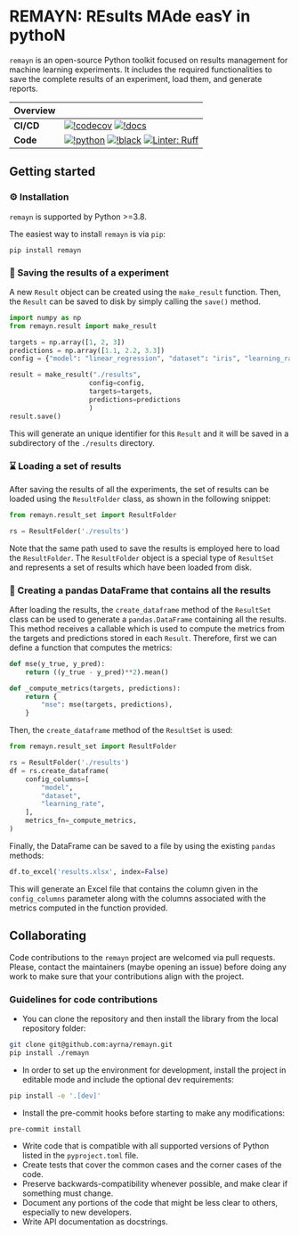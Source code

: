 # REMAYN: REsults MAde easY in pythoN

`remayn` is an open-source Python toolkit focused on results management for machine learning experiments.
It includes the required functionalities to save the complete results of an experiment, load them, and generate reports.

| Overview  |                                                                                                                                          |
|-----------|------------------------------------------------------------------------------------------------------------------------------------------|
| **CI/CD** | [![!codecov](https://img.shields.io/codecov/c/github/ayrna/remayn?label=codecov&logo=codecov)](https://codecov.io/gh/ayrna/remayn) [![!docs](https://readthedocs.org/projects/remayn/badge/?version=latest&style=flat)](https://remayn.readthedocs.io/en/latest/)  |
| **Code**  | [![!python](https://img.shields.io/badge/python-3.8%20%7C%203.9%20%7C%203.10%20%7C%203.11-blue)](https://www.python.org/) [![!black](https://img.shields.io/badge/code%20style-black-000000.svg)](https://github.com/psf/black) [![Linter: Ruff](https://img.shields.io/badge/Linter-Ruff-brightgreen?style=flat-square)](https://github.com/charliermarsh/ruff)                     |

## Getting started

### ⚙️ Installation

`remayn` is supported by Python >=3.8.

The easiest way to install `remayn` is via `pip`:

    pip install remayn

### 💾 Saving the results of a experiment
A new `Result` object can be created using the `make_result` function. Then, the `Result` can be saved to disk by simply calling the `save()` method.
```python
import numpy as np
from remayn.result import make_result

targets = np.array([1, 2, 3])
predictions = np.array([1.1, 2.2, 3.3])
config = {"model": "linear_regression", "dataset": "iris", "learning_rate": 1e-3}

result = make_result("./results",
                    config=config,
                    targets=targets,
                    predictions=predictions
                    )
result.save()
```
This will generate an unique identifier for this `Result` and it will be saved in a subdirectory of the `./results` directory.

### ⌛ Loading a set of results
After saving the results of all the experiments, the set of results can be loaded using the `ResultFolder` class, as shown in the following snippet:

```python
from remayn.result_set import ResultFolder

rs = ResultFolder('./results')
```
Note that the same path used to save the results is employed here to load the `ResultFolder`. The `ResultFolder` object is a special type of `ResultSet` and represents a set of results which have been loaded from disk.

### 📝 Creating a pandas DataFrame that contains all the results
After loading the results, the `create_dataframe` method of the `ResultSet` class can be used to generate a `pandas.DataFrame` containing all the results. This method receives a callable which is used to compute the metrics from the targets and predictions stored in each `Result`. Therefore, first we can define a function that computes the metrics:
```python
def mse(y_true, y_pred):
    return ((y_true - y_pred)**2).mean()

def _compute_metrics(targets, predictions):
    return {
        "mse": mse(targets, predictions),
    }
```

Then, the `create_dataframe` method of the `ResultSet` is used:

```python
from remayn.result_set import ResultFolder

rs = ResultFolder('./results')
df = rs.create_dataframe(
    config_columns=[
        "model",
        "dataset",
        "learning_rate",
    ],
    metrics_fn=_compute_metrics,
)
```

Finally, the DataFrame can be saved to a file by using the existing `pandas` methods:

```python
df.to_excel('results.xlsx', index=False)
```

This will generate an Excel file that contains the column given in the `config_columns` parameter along with the columns associated with the metrics computed in the function provided.

## Collaborating

Code contributions to the `remayn` project are welcomed via pull requests.
Please, contact the maintainers (maybe opening an issue) before doing any work to make sure that your contributions align with the project.

### Guidelines for code contributions

* You can clone the repository and then install the library from the local repository folder:

```bash
git clone git@github.com:ayrna/remayn.git
pip install ./remayn
```

* In order to set up the environment for development, install the project in editable mode and include the optional dev requirements:
```bash
pip install -e '.[dev]'
```
* Install the pre-commit hooks before starting to make any modifications:
```bash
pre-commit install
```
* Write code that is compatible with all supported versions of Python listed in the `pyproject.toml` file.
* Create tests that cover the common cases and the corner cases of the code.
* Preserve backwards-compatibility whenever possible, and make clear if something must change.
* Document any portions of the code that might be less clear to others, especially to new developers.
* Write API documentation as docstrings.
